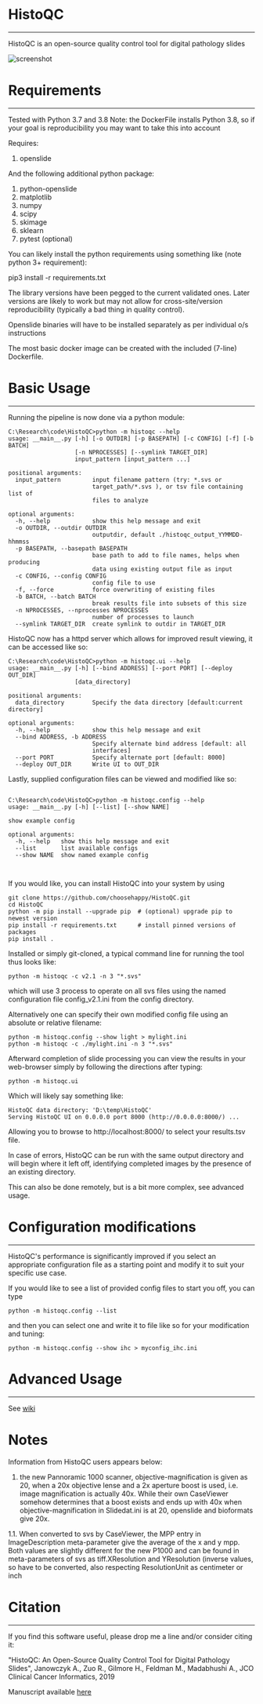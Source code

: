 # HistoQC
---

HistoQC is an open-source quality control tool for digital pathology slides

![screenshot](https://user-images.githubusercontent.com/9681868/40330248-a39603a2-5d4c-11e8-9d16-cc13fd9e21d4.png)

# Requirements
---

Tested with Python 3.7 and 3.8
Note: the  DockerFile installs Python 3.8, so if your goal is reproducibility you may want to take this into account

Requires:

1. openslide

And the following additional python package: 

1. python-openslide
2. matplotlib
3. numpy
4. scipy
5. skimage
6. sklearn
7. pytest (optional)


You can likely install the python requirements using something like (note python 3+ requirement):

pip3 install -r requirements.txt

The library versions have been pegged to the current validated ones. Later versions are likely to work but may not allow for cross-site/version reproducibility (typically a bad thing in quality control).

Openslide binaries will have to be installed separately as per individual o/s instructions

The most basic docker image can be created with the included (7-line) Dockerfile. 

# Basic Usage
---

Running the pipeline is now done via a python module:

```  
C:\Research\code\HistoQC>python -m histoqc --help
usage: __main__.py [-h] [-o OUTDIR] [-p BASEPATH] [-c CONFIG] [-f] [-b BATCH]
                   [-n NPROCESSES] [--symlink TARGET_DIR]
                   input_pattern [input_pattern ...]

positional arguments:
  input_pattern         input filename pattern (try: *.svs or
                        target_path/*.svs ), or tsv file containing list of
                        files to analyze

optional arguments:
  -h, --help            show this help message and exit
  -o OUTDIR, --outdir OUTDIR
                        outputdir, default ./histoqc_output_YYMMDD-hhmmss
  -p BASEPATH, --basepath BASEPATH
                        base path to add to file names, helps when producing
                        data using existing output file as input
  -c CONFIG, --config CONFIG
                        config file to use
  -f, --force           force overwriting of existing files
  -b BATCH, --batch BATCH
                        break results file into subsets of this size
  -n NPROCESSES, --nprocesses NPROCESSES
                        number of processes to launch
  --symlink TARGET_DIR  create symlink to outdir in TARGET_DIR

```

HistoQC now has a httpd server which allows for improved result viewing, it can be accessed like so:

```
C:\Research\code\HistoQC>python -m histoqc.ui --help
usage: __main__.py [-h] [--bind ADDRESS] [--port PORT] [--deploy OUT_DIR]
                   [data_directory]

positional arguments:
  data_directory        Specify the data directory [default:current directory]

optional arguments:
  -h, --help            show this help message and exit
  --bind ADDRESS, -b ADDRESS
                        Specify alternate bind address [default: all
                        interfaces]
  --port PORT           Specify alternate port [default: 8000]
  --deploy OUT_DIR      Write UI to OUT_DIR

```

Lastly, supplied configuration files can be viewed and modified like so:

```

C:\Research\code\HistoQC>python -m histoqc.config --help
usage: __main__.py [-h] [--list] [--show NAME]

show example config

optional arguments:
  -h, --help   show this help message and exit
  --list       list available configs
  --show NAME  show named example config
  
  
```


If you would like, you can install HistoQC into your system by using 

```
git clone https://github.com/choosehappy/HistoQC.git
cd HistoQC
python -m pip install --upgrade pip  # (optional) upgrade pip to newest version
pip install -r requirements.txt      # install pinned versions of packages
pip install .
```

Installed or simply git-cloned, a typical command line for running the tool thus looks like:

```
python -m histoqc -c v2.1 -n 3 "*.svs"
```

which will use 3 process to operate on all svs files using the named configuration file config_v2.1.ini from the config directory.

Alternatively one can specify their own modified config file using an absolute or relative filename:

```
python -m histoqc.config --show light > mylight.ini
python -m histoqc -c ./mylight.ini -n 3 "*.svs"
```


Afterward completion of slide processing you can view the results in your web-browser simply by following the directions after typing:

```
python -m histoqc.ui
```

Which will likely say something like:
```
HistoQC data directory: 'D:\temp\HistoQC'
Serving HistoQC UI on 0.0.0.0 port 8000 (http://0.0.0.0:8000/) ...
```

Allowing you to browse to http://localhost:8000/ to select your results.tsv file.

In case of errors, HistoQC can be run with the same output directory and will begin where it left off, identifying completed images by the presence of an existing directory.
                            
This can also be done remotely, but is a bit more complex, see advanced usage.

# Configuration modifications
---

HistoQC's performance is significantly improved if you select an appropriate configuration file as a starting point and modify it to suit your specific use case.

If you would like to see a list of provided config files to start you off, you can type

```
python -m histoqc.config --list
```

and then you can select one and write it to file like so for your modification and tuning:

```
python -m histoqc.config --show ihc > myconfig_ihc.ini
````



# Advanced Usage
---


See [wiki](https://github.com/choosehappy/HistoQC/wiki)


# Notes

Information from HistoQC users appears below:

1. the new Pannoramic 1000 scanner, objective-magnification is given as 20, when a 20x objective lense and a 2x aperture boost is used, i.e. image magnification is actually 40x. While their own CaseViewer somehow determines that a boost exists and ends up with 40x when objective-magnification in Slidedat.ini is at 20, openslide and bioformats give 20x.

1.1. When converted to svs by CaseViewer, the MPP entry in ImageDescription meta-parameter give the average of the x and y mpp. Both values are slightly different for the new P1000 and can be found in meta-parameters of svs as tiff.XResolution and YResolution (inverse values, so have to be converted, also respecting ResolutionUnit as centimeter or inch

# Citation
---
If you find this software useful, please drop me a line and/or consider citing it:

"HistoQC: An Open-Source Quality Control Tool for Digital Pathology Slides", Janowczyk A., Zuo R., Gilmore H., Feldman M., Madabhushi A., JCO Clinical Cancer Informatics, 2019

Manuscript available [here](http://www.andrewjanowczyk.com/histoqc-an-open-source-quality-control-tool-for-digital-pathology-slides/)
